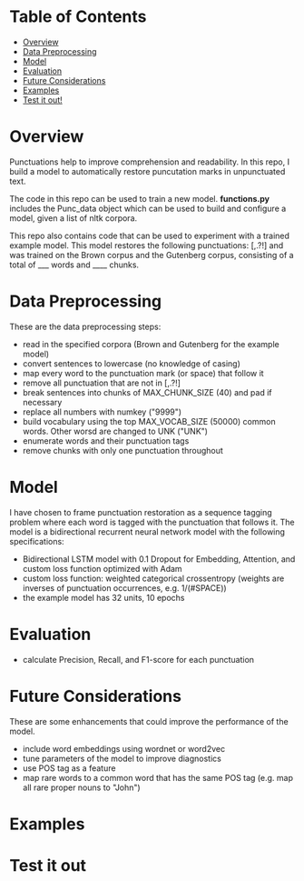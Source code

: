 # Table of Contents  
- [Overview](#Overview) 
- [Data Preprocessing](#Data-Preprocessing)  
- [Model](#Model)  
- [Evaluation](#Evaluation)  
- [Future Considerations](#Future-Considerations)
- [Examples](#Examples)
- [Test it out!](#Test-it-out)



# Overview
Punctuations help to improve comprehension and readability. In this repo, I build a model to automatically restore puncutation marks in unpunctuated text. 

The code in this repo can be used to train a new model. __functions.py__ includes the Punc_data object which can be used to build and configure a model, given a list of nltk corpora. 

This repo also contains code that can be used to experiment with a trained example model. This model restores the following punctuations: [,.?!] and was trained on the Brown corpus and the Gutenberg corpus, consisting of a total of ___ words and ____ chunks.

# Data Preprocessing 
These are the data preprocessing steps: 
- read in the specified corpora (Brown and Gutenberg for the example model)
- convert sentences to lowercase (no knowledge of casing)
- map every word to the punctuation mark (or space) that follow it 
- remove all punctuation that are not in [,.?!]
- break sentences into chunks of MAX_CHUNK_SIZE (40) and pad if necessary
- replace all numbers with numkey ("9999")
- build vocabulary using the top MAX_VOCAB_SIZE (50000) common words. Other worsd are changed to UNK ("UNK")
- enumerate words and their punctuation tags  
- remove chunks with only one punctuation throughout 

# Model 
I have chosen to frame punctuation restoration as a sequence tagging problem where each word is tagged with the punctuation that follows it. The model is a bidirectional recurrent neural network model with the following specifications:
- Bidirectional LSTM model with 0.1 Dropout for Embedding, Attention, and custom loss function optimized with Adam 
- custom loss function: weighted categorical crossentropy (weights are inverses of punctuation occurrences, e.g. 1/(#SPACE))
- the example model has 32 units, 10 epochs

# Evaluation
- calculate Precision, Recall, and F1-score for each punctuation 

# Future Considerations
These are some enhancements that could improve the performance of the model.
- include word embeddings using wordnet or word2vec
- tune parameters of the model to improve diagnostics 
- use POS tag as a feature 
- map rare words to a common word that has the same POS tag (e.g. map all rare proper nouns to "John")

# Examples 

# Test it out


